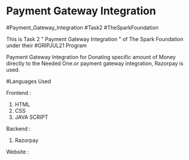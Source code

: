 # Payment Gateway Integration
#Payment_Gateway_Integration #Task2 #TheSparkFoundation

This is Task 2 " Payment Gateway Integration " of The Spark Foundation under their #GRIPJUL21 Program

Payment Gateway Integration for Donating specific amount of Money directly to the Needed One.or payment gateway integration, Razorpay is used.

#Languages Used

Frontend :

1. HTML
2. CSS
3. JAVA SCRIPT

Backend :

1. Razorpay 

Website :



